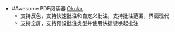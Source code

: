 - #Awesome PDF阅读器 [Okular](https://okular.kde.org/)
	- 支持反色，支持快速批注和自定义批注，支持批注范围，界面现代
	- 支持全屏，支持预设批注类型并使用快捷键唤起批注